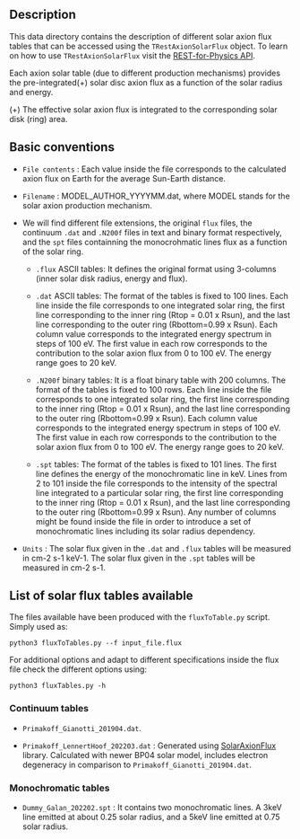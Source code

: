 
## Description

This data directory contains the description of different solar axion flux tables that can be accessed using the `TRestAxionSolarFlux` object. To learn on how to use `TRestAxionSolarFlux` visit the [REST-for-Physics API](https://sultan.unizar.es/rest/).

Each axion solar table (due to different production mechanisms) provides the pre-integrated(+) solar disc axion flux as a function of the solar radius and energy.

(+) The effective solar axion flux is integrated to the corresponding solar disk (ring) area.

## Basic conventions

- `File contents` : Each value inside the file corresponds to the calculated axion flux on Earth for the average Sun-Earth distance. 

- `Filename` : MODEL_AUTHOR_YYYYMM.dat, where MODEL stands for the solar axion production mechanism.

- We will find different file extensions, the original `flux` files, the continuum `.dat` and `.N200f` files in text and binary format respectively, and the `spt` files containning the monocrohmatic lines flux as a function of the solar ring.
	
    + `.flux` ASCII tables: It defines the original format using 3-columns (inner solar disk radius, energy and flux).

	+ `.dat` ASCII tables: The format of the tables is fixed to 100 lines. Each line inside the file corresponds to one integrated solar ring, the first line corresponding to the inner ring (Rtop = 0.01 x Rsun), and the last line corresponding to the outer ring (Rbottom=0.99 x Rsun). Each column value corresponds to the integrated energy spectrum in steps of 100 eV. The first value in each row corresponds to the contribution to the solar axion flux from 0 to 100 eV. The energy range goes to 20 keV.

	+ `.N200f` binary tables: It is a float binary table with 200 columns. The format of the tables is fixed to 100 rows. Each line inside the file corresponds to one integrated solar ring, the first line corresponding to the inner ring (Rtop = 0.01 x Rsun), and the last line corresponding to the outer ring (Rbottom=0.99 x Rsun). Each column value corresponds to the integrated energy spectrum in steps of 100 eV. The first value in each row corresponds to the contribution to the solar axion flux from 0 to 100 eV. The energy range goes to 20 keV.

	+ `.spt` tables: The format of the tables is fixed to 101 lines. The first line defines the energy of the monochromatic line in keV. Lines from 2 to 101 inside the file corresponds to the intensity of the spectral line integrated to a particular solar ring, the first line corresponding to the inner ring (Rtop = 0.01 x Rsun), and the last line corresponding to the outer ring (Rbottom=0.99 x Rsun). Any number of columns might be found inside the file in order to introduce a set of monochromatic lines including its solar radius dependency.

- `Units` : The solar flux given in the `.dat` and `.flux` tables will be measured in cm-2 s-1 keV-1. The solar flux given in the `.spt` tables will be measured in cm-2 s-1.

## List of solar flux tables available

The files available have been produced with the `fluxToTable.py` script. Simply used as:

```
python3 fluxToTables.py --f input_file.flux
```

For additional options and adapt to different specifications inside the flux file check the different options using:

```
python3 fluxTables.py -h
```

### Continuum tables
- `Primakoff_Gianotti_201904.dat`.

- `Primakoff_LennertHoof_202203.dat` : Generated using [SolarAxionFlux](https://github.com/sebhoof/SolarAxionFlux) library. Calculated with newer BP04 solar model, includes electron degeneracy in comparison to `Primakoff_Gianotti_201904.dat`.

### Monochromatic tables
- `Dummy_Galan_202202.spt` : It contains two monochromatic lines. A 3keV line emitted at about 0.25 solar radius, and a 5keV line emitted at 0.75 solar radius.
